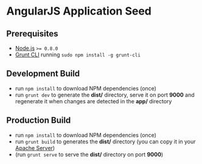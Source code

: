 AngularJS Application Seed
=========

Prerequisites
---------

- [Node.js](https://nodejs.org/en/) ```>= 0.8.0```
- [Grunt CLI](http://gruntjs.com/getting-started) running ```sudo npm install -g grunt-cli```

Development Build
---------

- run ```npm install``` to download NPM dependencies (once)
- run ```grunt dev``` to generate the **dist/** directory, serve it on port **9000** and regenerate it when changes are detected in the **app/** directory

Production Build
---------

- run ```npm install``` to download NPM dependencies (once)
- run ```grunt build```  to generates the **dist/** directory (you can copy it in your [Apache Server](https://httpd.apache.org/))
- (run ```grunt serve``` to serve the **dist/** directory on port **9000**)